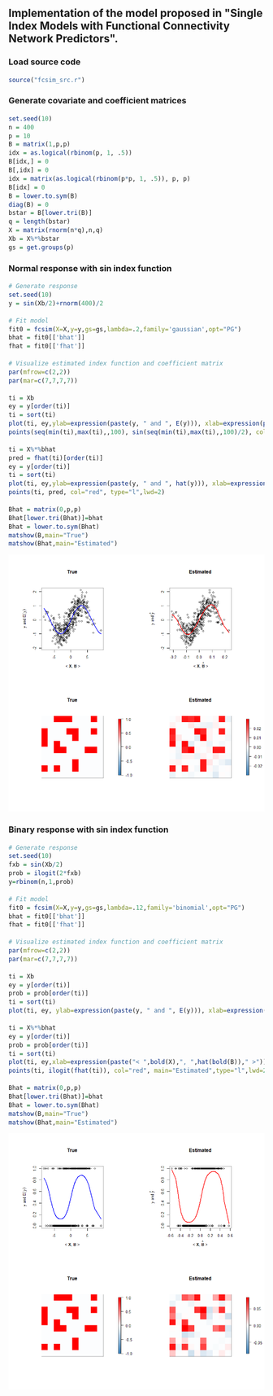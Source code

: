 ## Implementation of the model proposed in "Single Index Models with Functional Connectivity Network Predictors".

### Load source code

``` r
source("fcsim_src.r")
```

### Generate covariate and coefficient matrices

``` r
set.seed(10)
n = 400
p = 10
B = matrix(1,p,p)
idx = as.logical(rbinom(p, 1, .5))
B[idx,] = 0
B[,idx] = 0
idx = matrix(as.logical(rbinom(p*p, 1, .5)), p, p)
B[idx] = 0
B = lower.to.sym(B)
diag(B) = 0
bstar = B[lower.tri(B)]
q = length(bstar)
X = matrix(rnorm(n*q),n,q)
Xb = X%*%bstar
gs = get.groups(p)
```

### Normal response with sin index function

``` r
# Generate response
set.seed(10)
y = sin(Xb/2)+rnorm(400)/2

# Fit model
fit0 = fcsim(X=X,y=y,gs=gs,lambda=.2,family='gaussian',opt="PG")
bhat = fit0[['bhat']]
fhat = fit0[['fhat']]

# Visualize estimated index function and coefficient matrix
par(mfrow=c(2,2))
par(mar=c(7,7,7,7))

ti = Xb
ey = y[order(ti)]
ti = sort(ti)
plot(ti, ey,ylab=expression(paste(y, " and ", E(y))), xlab=expression(paste(" < ",bold(X),", ",bold(B)," >")), main="True")
points(seq(min(ti),max(ti),,100), sin(seq(min(ti),max(ti),,100)/2), col="blue", type="l",lwd=2)

ti = X%*%bhat
pred = fhat(ti)[order(ti)]
ey = y[order(ti)]
ti = sort(ti)
plot(ti, ey,ylab=expression(paste(y, " and ", hat(y))), xlab=expression(paste(" < ",bold(X),", ",hat(bold(B))," >")), main="Estimated")
points(ti, pred, col="red", type="l",lwd=2)

Bhat = matrix(0,p,p)
Bhat[lower.tri(Bhat)]=bhat
Bhat = lower.to.sym(Bhat)
matshow(B,main="True")
matshow(Bhat,main="Estimated")
```

![](code_illustration_files/figure-gfm/unnamed-chunk-3-1.png)<!-- -->

### Binary response with sin index function

``` r
# Generate response
set.seed(10)
fxb = sin(Xb/2)
prob = ilogit(2*fxb)
y=rbinom(n,1,prob)

# Fit model
fit0 = fcsim(X=X,y=y,gs=gs,lambda=.12,family='binomial',opt="PG")
bhat = fit0[['bhat']]
fhat = fit0[['fhat']]

# Visualize estimated index function and coefficient matrix
par(mfrow=c(2,2))
par(mar=c(7,7,7,7))

ti = Xb
ey = y[order(ti)]
prob = prob[order(ti)]
ti = sort(ti)
plot(ti, ey, ylab=expression(paste(y, " and ", E(y))), xlab=expression(paste("< ",bold(X),", ",bold(B)," >")), main="True"); points(ti, prob, col="blue", type="l",lwd=2)

ti = X%*%bhat
ey = y[order(ti)]
prob = prob[order(ti)]
ti = sort(ti)
plot(ti, ey,xlab=expression(paste("< ",bold(X),", ",hat(bold(B))," >")),ylab=expression(paste(y, " and ", hat(y))), main="Estimated"); 
points(ti, ilogit(fhat(ti)), col="red", main="Estimated",type="l",lwd=2);

Bhat = matrix(0,p,p)
Bhat[lower.tri(Bhat)]=bhat
Bhat = lower.to.sym(Bhat)
matshow(B,main="True")
matshow(Bhat,main="Estimated")
```

![](code_illustration_files/figure-gfm/unnamed-chunk-4-1.png)<!-- -->
